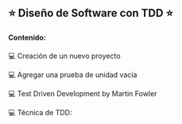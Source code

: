 ## ⭐️ Diseño de Software con TDD ⭐️

#### Contenido: 

💻 Creación de un nuevo proyecto

💻 Agregar una prueba de unidad vacía

💻 Test Driven Development by Martin Fowler

💻 Técnica de TDD: 

